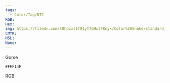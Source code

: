 ```yaml
---
tags:
  - Color/Tag/NTC
RGB:
Hex:
img: https://filedn.com/l0hpzxl1f01yT7GHxtF8cyk/Color%20Snake/standard_csv_to_svg/FFF14F.svg
CMYK:
HSL:
Name:
---
```

Gorse
```palette
#FFF14F
```
RGB
